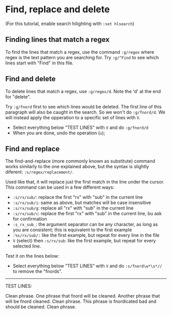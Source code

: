 Find, replace and delete
========================

(For this tutorial, enable search hilighting with `:set hlsearch`)

Finding lines that match a regex
--------------------------------

To find the lines that match a regex, use the command `:g/regex` where
regex is the text pattern you are searching for. Try `:g/^Find` to see
which lines start with "Find" in this file.

Find and delete
---------------

To delete lines that match a regex, use `:g/regex/d`. Note the 'd' at
the end for "delete".

Try `:g/fnord` first to see which lines would be deleted. The first
line of this paragraph will also be caught in the search. So we won't do
`:g/fnord/d`. We will instead apply the opperation to a specific set
of lines with `V`.

- Select everything below "TEST LINES" with `V` and do `:g/fnord/d`
- When you are done, undo the operation (`u`);

Find and replace
----------------

The find-and-replace (more commonly known as substitute) command works
similarly to the one explained above, but the syntax is slightly
diferent: `:s/regex/replacement/`.

Used like that, it will replace just the first match in the line under
the cursor. This command can be used in a few different ways:

- `:s/rx/sub/`: replace the first "rx" with "sub" in the current line
- `:s/rx/sub/i`: same as above, but matches will be case insensitive
- `:s/rx/sub/g`: replace all "rx" with "sub" in the current line
- `:s/rx/sub/c`: replace the first "rx" with "sub" in the current
  line, bu ask for confirmation
- `:s_rx_sub_`: the argument separator can be any character, as long
  as you are consistent; this is equivalent to the first example
- `:%s/rx/sub/:` like the first example, but repeat for every line in
  the file
- `V` (select) then `:s/rx/sub`: like the first example, but repeat
  for every selected line.

Test it on the lines below:

- Select everything below "TEST LINES" with `V` and do
  `:s/fnord\w*\s*//` to remove the "fnords".

----
TEST LINES:

Clean phrase.
One phrase that fnord will be cleaned.
Another phrase that will be fnord cleaned.
Clean phrase.
This phrase is fnordicated bad and should be cleaned.
Clean phrase.
